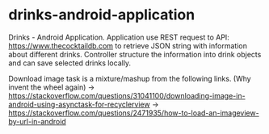 # drinks-android-application

Drinks - Android Application.
Application use REST request to API: https://www.thecocktaildb.com
to retrieve JSON string with information about different drinks.
Controller structure the information into drink objects and can save
selected drinks locally.

Download image task is a mixture/mashup from the following links. (Why invent
the wheel again)
 -> https://stackoverflow.com/questions/31041100/downloading-image-in-android-using-asynctask-for-recyclerview
 -> https://stackoverflow.com/questions/2471935/how-to-load-an-imageview-by-url-in-android
